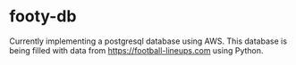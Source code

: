 # footy-db
Currently implementing a postgresql database using AWS. This database is being filled with data from https://football-lineups.com using Python.
